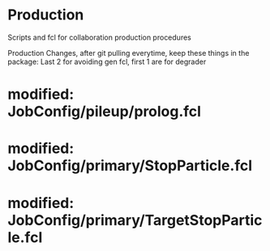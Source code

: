 # Production
Scripts and fcl for collaboration production procedures

Production Changes, after git pulling everytime, keep these things in the package: Last 2 for avoiding gen fcl, first 1 are for degrader

#       modified:   JobConfig/pileup/prolog.fcl
#       modified:   JobConfig/primary/StopParticle.fcl
#       modified:   JobConfig/primary/TargetStopParticle.fcl
